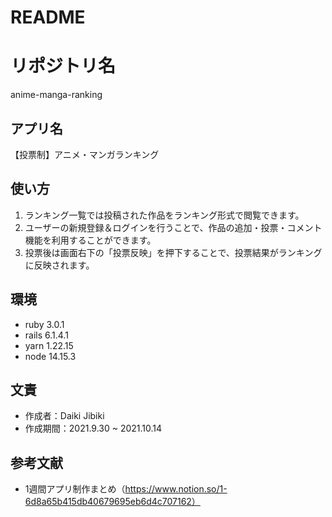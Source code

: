 # README

# リポジトリ名
anime-manga-ranking

## アプリ名
【投票制】アニメ・マンガランキング

## 使い方

1. ランキング一覧では投稿された作品をランキング形式で閲覧できます。
2. ユーザーの新規登録＆ログインを行うことで、作品の追加・投票・コメント機能を利用することができます。
3. 投票後は画面右下の「投票反映」を押下することで、投票結果がランキングに反映されます。


## 環境

* ruby 3.0.1
* rails 6.1.4.1
* yarn 1.22.15
* node 14.15.3


## 文責

* 作成者：Daiki Jibiki
* 作成期間：2021.9.30 ~ 2021.10.14


## 参考文献

* 1週間アプリ制作まとめ（https://www.notion.so/1-6d8a65b415db40679695eb6d4c707162）


